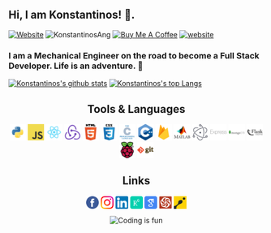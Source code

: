 ## Hi, I am Konstantinos! 👋.
[![Website](https://img.shields.io/badge/CTO-AithraSpirits-green?style=flat-square)](https://aithraspirits.com) <img src="https://komarev.com/ghpvc/?username=KonstantinosAng&label=Views&color=blue&style=plastic" alt="KonstantinosAng" width="130"/> <a href="https://www.buymeacoffee.com/KonstantinosAng" target="_blank"><img src="https://cdn.buymeacoffee.com/buttons/v2/default-red.png" alt="Buy Me A Coffee" width="140" ></a> [![website](https://img.shields.io/badge/PortfolioWebsite-Konstantinos-2648ff?style=flat-square&logo=google-chrome)][portfolio]


### I am a Mechanical Engineer on the road to become a Full Stack Developer. Life is an adventure. 🚀
[![Konstantinos's github stats](https://github-readme-stats.vercel.app/api?username=KonstantinosAng&count_private=true&include_all_commits=true&theme=radical)](https://github.com/KonstantinosAng?tab=repositories)
[![Konstantinos's top Langs](https://github-readme-stats.vercel.app/api/top-langs/?username=KonstantinosAng&theme=tokyonight&layout=compact)](https://github.com/KonstantinosAng?tab=repositories)

<div align="center">
  <h2> Tools & Languages </h2>
</div> 

<p align="center">
  <code><img height="32" src="https://raw.githubusercontent.com/github/explore/80688e429a7d4ef2fca1e82350fe8e3517d3494d/topics/python/python.png"></code>
  <code><img height="32" src="https://raw.githubusercontent.com/github/explore/80688e429a7d4ef2fca1e82350fe8e3517d3494d/topics/javascript/javascript.png"></code>
  <code><img height="32" src="https://raw.githubusercontent.com/github/explore/80688e429a7d4ef2fca1e82350fe8e3517d3494d/topics/react/react.png"></code>
  <code><img height="32" src="https://raw.githubusercontent.com/github/explore/80688e429a7d4ef2fca1e82350fe8e3517d3494d/topics/redux/redux.png"></code>
  <code><img height="32" src="https://raw.githubusercontent.com/github/explore/80688e429a7d4ef2fca1e82350fe8e3517d3494d/topics/html/html.png"></code>
  <code><img height="32" src="https://raw.githubusercontent.com/github/explore/80688e429a7d4ef2fca1e82350fe8e3517d3494d/topics/css/css.png"></code>
  <code><img height="32" src="https://raw.githubusercontent.com/github/explore/80688e429a7d4ef2fca1e82350fe8e3517d3494d/topics/c/c.png"></code>
  <code><img height="32" src="https://raw.githubusercontent.com/github/explore/80688e429a7d4ef2fca1e82350fe8e3517d3494d/topics/cpp/cpp.png"></code>
  <code><img height="32" src="https://raw.githubusercontent.com/github/explore/80688e429a7d4ef2fca1e82350fe8e3517d3494d/topics/firebase/firebase.png"></code>
  <code><img height="32" src="https://raw.githubusercontent.com/github/explore/80688e429a7d4ef2fca1e82350fe8e3517d3494d/topics/matlab/matlab.png"></code>
  <code><img height="32" src="https://raw.githubusercontent.com/github/explore/80688e429a7d4ef2fca1e82350fe8e3517d3494d/topics/electron/electron.png"></code>
  <code><img height="32" src="https://raw.githubusercontent.com/github/explore/80688e429a7d4ef2fca1e82350fe8e3517d3494d/topics/express/express.png"></code>
  <code><img height="32" src="https://raw.githubusercontent.com/github/explore/80688e429a7d4ef2fca1e82350fe8e3517d3494d/topics/mongodb/mongodb.png"></code>
  <code><img height="32" src="https://raw.githubusercontent.com/github/explore/80688e429a7d4ef2fca1e82350fe8e3517d3494d/topics/flask/flask.png"></code>
  <code><img height="32" src="https://raw.githubusercontent.com/github/explore/80688e429a7d4ef2fca1e82350fe8e3517d3494d/topics/raspberry-pi/raspberry-pi.png"></code>
  <code><img height="32" src="https://raw.githubusercontent.com/github/explore/80688e429a7d4ef2fca1e82350fe8e3517d3494d/topics/git/git.png"></code>
</p>

<div align="center">
  <h2> Links </h2>
</div>

<p align="center">
  <a href="https://www.facebook.com/kwstantinos.agelopoulos" target="_blank"><img align="center" alt="codeSTACKr | Facebook" width="25px" src="https://github.com/KonstantinosAng/KonstantinosAng/blob/master/facebook.png" /></a>
  <a href="https://www.instagram.com/konstantinos_ag/" target="_blank"><img align="center" alt="codeSTACKr | Instagram" width="25px" src="https://github.com/KonstantinosAng/KonstantinosAng/blob/master/instagram.png" /></a>
  <a href="https://www.linkedin.com/in/konstantinos-angelopoulos-75b632144/" target="_blank"><img align="center" alt="codeSTACKr | LinkedIn" width="25px" src="https://github.com/KonstantinosAng/KonstantinosAng/blob/master/linkedin.png" /></a>
  <a href="https://www.researchgate.net/profile/Konstantinos_Angelopoulos8" target="_blank"><img align="center" alt="codeSTACKr | ResearchGate" width="25px" src="https://github.com/KonstantinosAng/KonstantinosAng/blob/master/researchgate.png" /></a>
  <a href="http://scholar.google.com/citations?user=C3MUcrcAAAAJ&hl=en" target="_blank"><img align="center" alt="codeSTACKr | Google Scholar" width="25px" src="https://github.com/KonstantinosAng/KonstantinosAng/blob/master/scholar.png" /></a>
  <a href="https://www.codewars.com/users/CyberBoy" target="_blank"><img align="center" alt="codeSTACKr | Codewars" width="25px" src="https://github.com/KonstantinosAng/KonstantinosAng/blob/master/codewars.svg" /></a>
  <a href="https://www.codingame.com/profile/e8efc62db1e546459feda0ed44d99b2b6463824" target="_blank"><img align="center" alt="codeSTACKr | Codewars" width="25px" src="https://github.com/KonstantinosAng/KonstantinosAng/blob/master/codingame.png" /></a>
</p>

<div align="center">

  ![Coding is fun](https://media.giphy.com/media/836HiJc7pgzy8iNXCn/giphy.gif)

</div>

[instagram]: https://www.instagram.com/konstantinos_ag/
[linkedin]: https://www.linkedin.com/in/konstantinos-angelopoulos-75b632144/
[facebook]: https://www.facebook.com/kwstantinos.agelopoulos
[researchgate]: https://www.researchgate.net/profile/Konstantinos_Angelopoulos8
[scholar]: http://scholar.google.com/citations?user=C3MUcrcAAAAJ&hl=en
[codewars]: https://www.codewars.com/users/CyberBoy
[codingame]: https://www.codingame.com/profile/e8efc62db1e546459feda0ed44d99b2b6463824
[portfolio]: http://piserver.ddns.net
